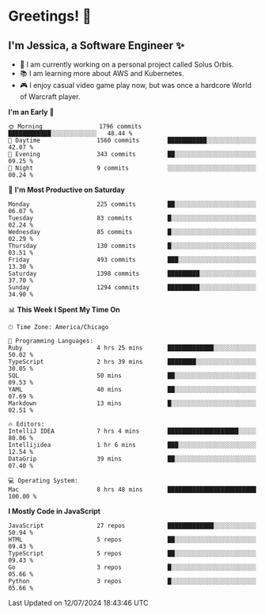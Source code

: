 # Greetings! 🧠

## I'm Jessica, a Software Engineer :sparkles:

- 🌟 I am currently working on a personal project called Solus Orbis.
- 📚 I am learning more about AWS and Kubernetes.
- 🎮 I enjoy casual video game play now, but was once a hardcore World of Warcraft player.

<!--START_SECTION:waka-->
**I'm an Early 🐤** 

```text
🌞 Morning                1796 commits        ████████████░░░░░░░░░░░░░   48.44 % 
🌆 Daytime                1560 commits        ███████████░░░░░░░░░░░░░░   42.07 % 
🌃 Evening                343 commits         ██░░░░░░░░░░░░░░░░░░░░░░░   09.25 % 
🌙 Night                  9 commits           ░░░░░░░░░░░░░░░░░░░░░░░░░   00.24 % 
```
📅 **I'm Most Productive on Saturday** 

```text
Monday                   225 commits         ██░░░░░░░░░░░░░░░░░░░░░░░   06.07 % 
Tuesday                  83 commits          █░░░░░░░░░░░░░░░░░░░░░░░░   02.24 % 
Wednesday                85 commits          █░░░░░░░░░░░░░░░░░░░░░░░░   02.29 % 
Thursday                 130 commits         █░░░░░░░░░░░░░░░░░░░░░░░░   03.51 % 
Friday                   493 commits         ███░░░░░░░░░░░░░░░░░░░░░░   13.30 % 
Saturday                 1398 commits        █████████░░░░░░░░░░░░░░░░   37.70 % 
Sunday                   1294 commits        █████████░░░░░░░░░░░░░░░░   34.90 % 
```


📊 **This Week I Spent My Time On** 

```text
🕑︎ Time Zone: America/Chicago

💬 Programming Languages: 
Ruby                     4 hrs 25 mins       █████████████░░░░░░░░░░░░   50.02 % 
TypeScript               2 hrs 39 mins       ████████░░░░░░░░░░░░░░░░░   30.05 % 
SQL                      50 mins             ██░░░░░░░░░░░░░░░░░░░░░░░   09.53 % 
YAML                     40 mins             ██░░░░░░░░░░░░░░░░░░░░░░░   07.69 % 
Markdown                 13 mins             █░░░░░░░░░░░░░░░░░░░░░░░░   02.51 % 

🔥 Editors: 
IntelliJ IDEA            7 hrs 4 mins        ████████████████████░░░░░   80.06 % 
Intellijidea             1 hr 6 mins         ███░░░░░░░░░░░░░░░░░░░░░░   12.54 % 
DataGrip                 39 mins             ██░░░░░░░░░░░░░░░░░░░░░░░   07.40 % 

💻 Operating System: 
Mac                      8 hrs 48 mins       █████████████████████████   100.00 % 
```

**I Mostly Code in JavaScript** 

```text
JavaScript               27 repos            █████████████░░░░░░░░░░░░   50.94 % 
HTML                     5 repos             ██░░░░░░░░░░░░░░░░░░░░░░░   09.43 % 
TypeScript               5 repos             ██░░░░░░░░░░░░░░░░░░░░░░░   09.43 % 
Go                       3 repos             █░░░░░░░░░░░░░░░░░░░░░░░░   05.66 % 
Python                   3 repos             █░░░░░░░░░░░░░░░░░░░░░░░░   05.66 % 
```




 Last Updated on 12/07/2024 18:43:46 UTC
<!--END_SECTION:waka-->

<!--
**jessikuh/jessikuh** is a ✨ _special_ ✨ repository because its `README.md` (this file) appears on your GitHub profile.

Here are some ideas to get you started:

- 🔭 I’m currently working on ...
- 🌱 I’m currently learning ...
- 👯 I’m looking to collaborate on ...
- 🤔 I’m looking for help with ...
- 💬 Ask me about ...
- 📫 How to reach me: ...
- 😄 Pronouns: ...
- ⚡ Fun fact: ...
-->

